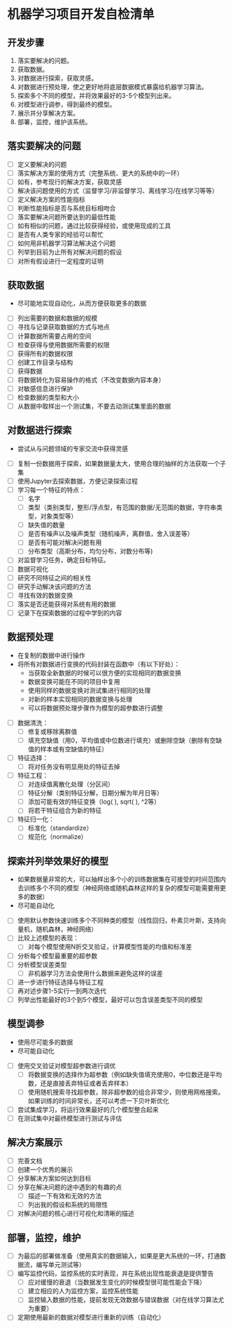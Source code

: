 # 机器学习项目开发自检清单

## 开发步骤

1. 落实要解决的问题。
2. 获取数据。
3. 对数据进行探索，获取灵感。
4. 对数据进行预处理，使之更好地将底层数据模式暴露给机器学习算法。
5. 探索多个不同的模型，并将效果最好的3-5个模型列出来。
6. 对模型进行调参，得到最终的模型。
7. 展示并分享解决方案。
8. 部署，监控，维护该系统。

## 落实要解决的问题

- [ ] 定义要解决的问题
- [ ] 落实解决方案的使用方式（完整系统、更大的系统中的一环）
- [ ] 如有，参考现行的解决方案，获取灵感
- [ ] 解决该问题使用的方式（监督学习/非监督学习、离线学习/在线学习等等）
- [ ] 定义解决方案的性能指标
- [ ] 判断性能指标是否与系统目标相吻合
- [ ] 落实要解决问题所要达到的最低性能
- [ ] 如有相似的问题，通过比较获得经验，或使用现成的工具
- [ ] 是否有人类专家的经验可以帮忙
- [ ] 如何用非机器学习算法解决这个问题
- [ ] 列举到目前为止所有对解决问题的假设
- [ ] 对所有假设进行一定程度的证明

## 获取数据

- 尽可能地实现自动化，从而方便获取更多的数据
- [ ] 列出需要的数据和数据的规模
- [ ] 寻找与记录获取数据的方式与地点
- [ ] 计算数据所需要占用的空间
- [ ] 检查获得与使用数据所需要的权限
- [ ] 获得所有的数据权限
- [ ] 创建工作目录与结构
- [ ] 获得数据
- [ ] 将数据转化为容易操作的格式（不改变数据内容本身）
- [ ] 对敏感信息进行保护
- [ ] 检查数据的类型和大小
- [ ] 从数据中取样出一个测试集，不要去动测试集里面的数据

## 对数据进行探索

- 尝试从与问题领域的专家交流中获得灵感
- [ ] 复制一份数据用于探索，如果数据量太大，使用合理的抽样的方法获取一个子集
- [ ] 使用Jupyter去探索数据，方便记录探索过程
- [ ] 学习每一个特征的特点：
  - [ ] 名字  
  - [ ] 类型（类别类型，整形/浮点型，有范围的数据/无范围的数据，字符串类型，对象类型等）
  - [ ] 缺失值的数量  
  - [ ] 是否有噪声以及噪声类型（随机噪声，离群值，舍入误差等）
  - [ ] 是否有可能对解决问题有用
  - [ ] 分布类型（高斯分布，均匀分布，对数分布等)
- [ ] 对监督学习任务，确定目标特征。
- [ ] 数据可视化
- [ ] 研究不同特征之间的相关性
- [ ] 研究手动解决该问题的方法
- [ ] 寻找有效的数据变换
- [ ] 落实是否还能获得对系统有用的数据
- [ ] 记录下在探索数据的过程中学到的内容

## 数据预处理

- 在复制的数据中进行操作
- 将所有对数据进行变换的代码封装在函数中（有以下好处）：
  - 当获取全新数据的时候可以很方便的实现相同的数据变换
  - 数据变换可能在不同的项目中复用  
  - 使用同样的数据变换对测试集进行相同的处理
  - 对新的样本实现相同的数据变换与处理
  - 可以将数据预处理步骤作为模型的超参数进行调整
- [ ] 数据清洗：
  - [ ] 修复或移除离群值
  - [ ] 填充空缺值（用0，平均值或中位数进行填充）或删除空缺（删除有空缺值的样本或有空缺值的特征）
- [ ] 特征选择：
  - [ ] 将对任务没有明显用处的特征去掉
- [ ] 特征工程：
  - [ ] 对连续值离散化处理（分区间）
  - [ ] 特征分解（类别特征分解，日期分解为年月日等）
  - [ ] 添加可能有效的特征变换（log( ), sqrt( ),  ^2等）
  - [ ] 将若干特征组合为新的特征
- [ ] 特征归一化：
  - [ ] 标准化（standardize）
  - [ ] 规范化（normalize）

## 探索并列举效果好的模型

- 如果数据量非常的大，可以抽样出多个小的训练数据集在可接受的时间范围内去训练多个不同的模型（神经网络或随机森林这样的复杂的模型可能需要用更多的数据）
- 尽可能自动化
- [ ] 使用默认参数快速训练多个不同种类的模型（线性回归，朴素贝叶斯，支持向量机，随机森林，神经网络）
- [ ] 比较上述模型的表现：
  - [ ] 对每个模型使用N折交叉验证，计算模型性能的均值和标准差
- [ ] 分析每个模型最重要的超参数
- [ ] 分析模型误差类型
  - [ ] 非机器学习方法会使用什么数据来避免这样的误差
- [ ] 进一步进行特征选择与特征工程
- [ ] 再对述步骤1-5实行一到两次迭代
- [ ] 列举出性能最好的3个到5个模型，最好可以包含误差类型不同的模型

## 模型调参

- 使用尽可能多的数据
- 尽可能自动化
- [ ] 使用交叉验证对模型超参数进行调优
  - [ ] 将数据变换的选择作为超参数（例如缺失值填充使用0，中位数还是平均数，还是直接丢弃特征或者丢弃样本）
  - [ ] 使用随机搜索寻找超参数，除非超参数的组合非常少，则使用网格搜索。如果训练的时间非常长，还可以考虑一下贝叶斯优化
- [ ] 尝试集成学习，将运行效果最好的几个模型整合起来
- [ ] 在测试集中对最终模型进行测试与评估
  
## 解决方案展示

- [ ] 完善文档
- [ ] 创建一个优秀的展示
- [ ] 分享解决方案如何达到目标
- [ ] 分享在解决问题的途中遇到的有趣的点
  - [ ]  描述一下有效和无效的方法
  - [ ] 列出我的假设和系统的局限性
- [ ] 对解决问题的核心进行可视化和清晰的描述

## 部署，监控，维护

- [ ] 为最后的部署做准备（使用真实的数据输入，如果是更大系统的一环，打通数据流，编写单元测试等）
- [ ] 编写监控代码，监控系统的实时表现，并在系统出现性能衰退是提供警告
  - [ ] 应对缓慢的衰退（当数据发生变化的时候模型很可能性能会下降）
  - [ ] 建立相应的人为监控方案，监控系统性能
  - [ ] 监控输入数据的性能，提前发现无效数据与错误数据（对在线学习算法尤为重要）
- [ ] 定期使用最新的数据对模型进行重新的训练（自动化）